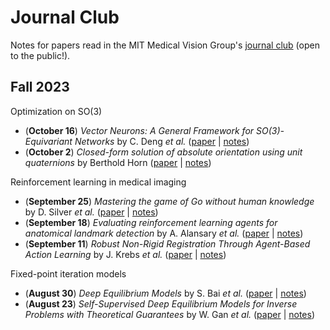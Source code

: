 # Journal Club

Notes for papers read in the MIT Medical Vision Group's [journal club](https://groups.csail.mit.edu/vision/golland/group_meeting/doku.php) (open to the public!).

## Fall 2023

Optimization on SO(3)
- (**October 16**) *Vector Neurons: A General Framework for SO(3)-Equivariant Networks* by C. Deng *et al.* ([paper](https://arxiv.org/abs/2104.12229) | [notes]())
- (**October 2**) *Closed-form solution of absolute orientation using unit quaternions* by Berthold Horn ([paper](https://www.cvl.iis.u-tokyo.ac.jp/~oishi/Papers/Alignment/Horn_Closed-form_JOSA1987.pdf) | [notes]())

Reinforcement learning in medical imaging
- (**September 25**) *Mastering the game of Go without human knowledge* by D. Silver *et al.* ([paper](https://ai6034.mit.edu/wiki/images/Nature24270_AlphaGoZero.pdf) | [notes]())
- (**September 18**) *Evaluating reinforcement learning agents for anatomical landmark detection* by A. Alansary *et al.* ([paper](https://openreview.net/pdf?id=SyQK4-nsz) | [notes]())
- (**September 11**) *Robust Non-Rigid Registration Through Agent-Based Action Learning* by J. Krebs *et al.* ([paper](https://inria.hal.science/hal-01569447/document) | [notes]())

Fixed-point iteration models
- (**August 30**) *Deep Equilibrium Models* by S. Bai *et al.* ([paper](https://arxiv.org/abs/1909.01377) | [notes](23fall/23.08.30.md))
- (**August 23**) _Self-Supervised Deep Equilibrium Models for Inverse Problems with Theoretical Guarantees_ by W. Gan *et al.* ([paper](https://arxiv.org/abs/2210.03837) | [notes](23fall/23.08.23.md))
